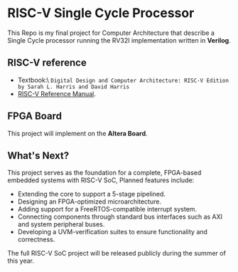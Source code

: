 # RISC-V Single Cycle Processor

This Repo is my final project for Computer Architecture that describe a Single Cycle processor running the RV32I implementation written in __Verilog__.



## RISC-V reference

- Textbook:\ `Digital Design and Computer Architecture: RISC-V Edition by Sarah L. Harris and David Harris` 
- [RISC-V Reference Manual](https://github.com/riscv/riscv-isa-manual/releases/download/Ratified-IMAFDQC/riscv-spec-20191213.pdf).
  

## FPGA Board
This project will implement on the __Altera Board__.


## What's Next?
This project serves as the foundation for a complete, FPGA-based embedded systems with RISC-V SoC, Planned features include:

- Extending the core to support a 5-stage pipelined.
- Designing an FPGA-optimized microarchitecture.
- Adding support for a FreeRTOS-compatible interrupt system.
- Connecting components through standard bus interfaces such as AXI and system peripheral buses.
- Developing a UVM-verification suites to ensure functionality and correctness.

The full RISC-V SoC project will be released publicly during the summer of this year.
